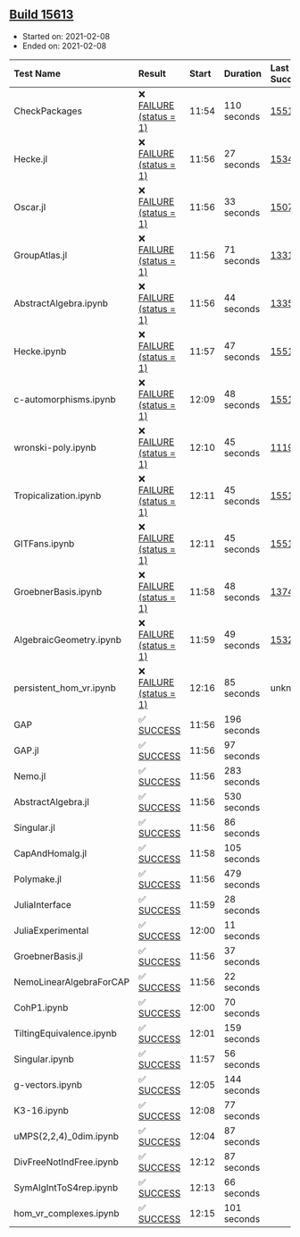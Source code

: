 ## [Build 15613](https://oscarci.mathematik.uni-kl.de/job/oscar/15613/)

* Started on: 2021-02-08
* Ended on: 2021-02-08

| Test Name    | Result | Start | Duration | Last Success | First Failure |
|:-------------|:-------|:------|:---------|:-------------|:--------------|
| CheckPackages | ❌ [FAILURE (status = 1)](https://oscarci.mathematik.uni-kl.de/job/oscar/15613/artifact/logs/build-15613/CheckPackages.log) | 11:54 | 110 seconds | [15514](https://oscarci.mathematik.uni-kl.de/job/oscar/15514/) | [15515](https://oscarci.mathematik.uni-kl.de/job/oscar/15515/) |
| Hecke.jl | ❌ [FAILURE (status = 1)](https://oscarci.mathematik.uni-kl.de/job/oscar/15613/artifact/logs/build-15613/Hecke.jl.log) | 11:56 | 27 seconds | [15344](https://oscarci.mathematik.uni-kl.de/job/oscar/15344/) | [15348](https://oscarci.mathematik.uni-kl.de/job/oscar/15348/) |
| Oscar.jl | ❌ [FAILURE (status = 1)](https://oscarci.mathematik.uni-kl.de/job/oscar/15613/artifact/logs/build-15613/Oscar.jl.log) | 11:56 | 33 seconds | [15079](https://oscarci.mathematik.uni-kl.de/job/oscar/15079/) | [15080](https://oscarci.mathematik.uni-kl.de/job/oscar/15080/) |
| GroupAtlas.jl | ❌ [FAILURE (status = 1)](https://oscarci.mathematik.uni-kl.de/job/oscar/15613/artifact/logs/build-15613/GroupAtlas.jl.log) | 11:56 | 71 seconds | [13311](https://oscarci.mathematik.uni-kl.de/job/oscar/13311/) | [13312](https://oscarci.mathematik.uni-kl.de/job/oscar/13312/) |
| AbstractAlgebra.ipynb | ❌ [FAILURE (status = 1)](https://oscarci.mathematik.uni-kl.de/job/oscar/15613/artifact/logs/build-15613/AbstractAlgebra.ipynb.log) | 11:56 | 44 seconds | [13355](https://oscarci.mathematik.uni-kl.de/job/oscar/13355/) | [13356](https://oscarci.mathematik.uni-kl.de/job/oscar/13356/) |
| Hecke.ipynb | ❌ [FAILURE (status = 1)](https://oscarci.mathematik.uni-kl.de/job/oscar/15613/artifact/logs/build-15613/Hecke.ipynb.log) | 11:57 | 47 seconds | [15514](https://oscarci.mathematik.uni-kl.de/job/oscar/15514/) | [15515](https://oscarci.mathematik.uni-kl.de/job/oscar/15515/) |
| c-automorphisms.ipynb | ❌ [FAILURE (status = 1)](https://oscarci.mathematik.uni-kl.de/job/oscar/15613/artifact/logs/build-15613/c-automorphisms.ipynb.log) | 12:09 | 48 seconds | [15514](https://oscarci.mathematik.uni-kl.de/job/oscar/15514/) | [15515](https://oscarci.mathematik.uni-kl.de/job/oscar/15515/) |
| wronski-poly.ipynb | ❌ [FAILURE (status = 1)](https://oscarci.mathematik.uni-kl.de/job/oscar/15613/artifact/logs/build-15613/wronski-poly.ipynb.log) | 12:10 | 45 seconds | [11192](https://oscarci.mathematik.uni-kl.de/job/oscar/11192/) | [11193](https://oscarci.mathematik.uni-kl.de/job/oscar/11193/) |
| Tropicalization.ipynb | ❌ [FAILURE (status = 1)](https://oscarci.mathematik.uni-kl.de/job/oscar/15613/artifact/logs/build-15613/Tropicalization.ipynb.log) | 12:11 | 45 seconds | [15514](https://oscarci.mathematik.uni-kl.de/job/oscar/15514/) | [15515](https://oscarci.mathematik.uni-kl.de/job/oscar/15515/) |
| GITFans.ipynb | ❌ [FAILURE (status = 1)](https://oscarci.mathematik.uni-kl.de/job/oscar/15613/artifact/logs/build-15613/GITFans.ipynb.log) | 12:11 | 45 seconds | [15514](https://oscarci.mathematik.uni-kl.de/job/oscar/15514/) | [15515](https://oscarci.mathematik.uni-kl.de/job/oscar/15515/) |
| GroebnerBasis.ipynb | ❌ [FAILURE (status = 1)](https://oscarci.mathematik.uni-kl.de/job/oscar/15613/artifact/logs/build-15613/GroebnerBasis.ipynb.log) | 11:58 | 48 seconds | [13748](https://oscarci.mathematik.uni-kl.de/job/oscar/13748/) | [13749](https://oscarci.mathematik.uni-kl.de/job/oscar/13749/) |
| AlgebraicGeometry.ipynb | ❌ [FAILURE (status = 1)](https://oscarci.mathematik.uni-kl.de/job/oscar/15613/artifact/logs/build-15613/AlgebraicGeometry.ipynb.log) | 11:59 | 49 seconds | [15322](https://oscarci.mathematik.uni-kl.de/job/oscar/15322/) | [15323](https://oscarci.mathematik.uni-kl.de/job/oscar/15323/) |
| persistent_hom_vr.ipynb | ❌ [FAILURE (status = 1)](https://oscarci.mathematik.uni-kl.de/job/oscar/15613/artifact/logs/build-15613/persistent_hom_vr.ipynb.log) | 12:16 | 85 seconds | unknown | unknown |
| GAP | ✅ [SUCCESS](https://oscarci.mathematik.uni-kl.de/job/oscar/15613/artifact/logs/build-15613/GAP.log) | 11:56 | 196 seconds |  |  |
| GAP.jl | ✅ [SUCCESS](https://oscarci.mathematik.uni-kl.de/job/oscar/15613/artifact/logs/build-15613/GAP.jl.log) | 11:56 | 97 seconds |  |  |
| Nemo.jl | ✅ [SUCCESS](https://oscarci.mathematik.uni-kl.de/job/oscar/15613/artifact/logs/build-15613/Nemo.jl.log) | 11:56 | 283 seconds |  |  |
| AbstractAlgebra.jl | ✅ [SUCCESS](https://oscarci.mathematik.uni-kl.de/job/oscar/15613/artifact/logs/build-15613/AbstractAlgebra.jl.log) | 11:56 | 530 seconds |  |  |
| Singular.jl | ✅ [SUCCESS](https://oscarci.mathematik.uni-kl.de/job/oscar/15613/artifact/logs/build-15613/Singular.jl.log) | 11:56 | 86 seconds |  |  |
| CapAndHomalg.jl | ✅ [SUCCESS](https://oscarci.mathematik.uni-kl.de/job/oscar/15613/artifact/logs/build-15613/CapAndHomalg.jl.log) | 11:58 | 105 seconds |  |  |
| Polymake.jl | ✅ [SUCCESS](https://oscarci.mathematik.uni-kl.de/job/oscar/15613/artifact/logs/build-15613/Polymake.jl.log) | 11:56 | 479 seconds |  |  |
| JuliaInterface | ✅ [SUCCESS](https://oscarci.mathematik.uni-kl.de/job/oscar/15613/artifact/logs/build-15613/JuliaInterface.log) | 11:59 | 28 seconds |  |  |
| JuliaExperimental | ✅ [SUCCESS](https://oscarci.mathematik.uni-kl.de/job/oscar/15613/artifact/logs/build-15613/JuliaExperimental.log) | 12:00 | 11 seconds |  |  |
| GroebnerBasis.jl | ✅ [SUCCESS](https://oscarci.mathematik.uni-kl.de/job/oscar/15613/artifact/logs/build-15613/GroebnerBasis.jl.log) | 11:56 | 37 seconds |  |  |
| NemoLinearAlgebraForCAP | ✅ [SUCCESS](https://oscarci.mathematik.uni-kl.de/job/oscar/15613/artifact/logs/build-15613/NemoLinearAlgebraForCAP.log) | 11:56 | 22 seconds |  |  |
| CohP1.ipynb | ✅ [SUCCESS](https://oscarci.mathematik.uni-kl.de/job/oscar/15613/artifact/logs/build-15613/CohP1.ipynb.log) | 12:00 | 70 seconds |  |  |
| TiltingEquivalence.ipynb | ✅ [SUCCESS](https://oscarci.mathematik.uni-kl.de/job/oscar/15613/artifact/logs/build-15613/TiltingEquivalence.ipynb.log) | 12:01 | 159 seconds |  |  |
| Singular.ipynb | ✅ [SUCCESS](https://oscarci.mathematik.uni-kl.de/job/oscar/15613/artifact/logs/build-15613/Singular.ipynb.log) | 11:57 | 56 seconds |  |  |
| g-vectors.ipynb | ✅ [SUCCESS](https://oscarci.mathematik.uni-kl.de/job/oscar/15613/artifact/logs/build-15613/g-vectors.ipynb.log) | 12:05 | 144 seconds |  |  |
| K3-16.ipynb | ✅ [SUCCESS](https://oscarci.mathematik.uni-kl.de/job/oscar/15613/artifact/logs/build-15613/K3-16.ipynb.log) | 12:08 | 77 seconds |  |  |
| uMPS(2,2,4)_0dim.ipynb | ✅ [SUCCESS](https://oscarci.mathematik.uni-kl.de/job/oscar/15613/artifact/logs/build-15613/uMPS-2-2-4-_0dim.ipynb.log) | 12:04 | 87 seconds |  |  |
| DivFreeNotIndFree.ipynb | ✅ [SUCCESS](https://oscarci.mathematik.uni-kl.de/job/oscar/15613/artifact/logs/build-15613/DivFreeNotIndFree.ipynb.log) | 12:12 | 87 seconds |  |  |
| SymAlgIntToS4rep.ipynb | ✅ [SUCCESS](https://oscarci.mathematik.uni-kl.de/job/oscar/15613/artifact/logs/build-15613/SymAlgIntToS4rep.ipynb.log) | 12:13 | 66 seconds |  |  |
| hom_vr_complexes.ipynb | ✅ [SUCCESS](https://oscarci.mathematik.uni-kl.de/job/oscar/15613/artifact/logs/build-15613/hom_vr_complexes.ipynb.log) | 12:15 | 101 seconds |  |  |
